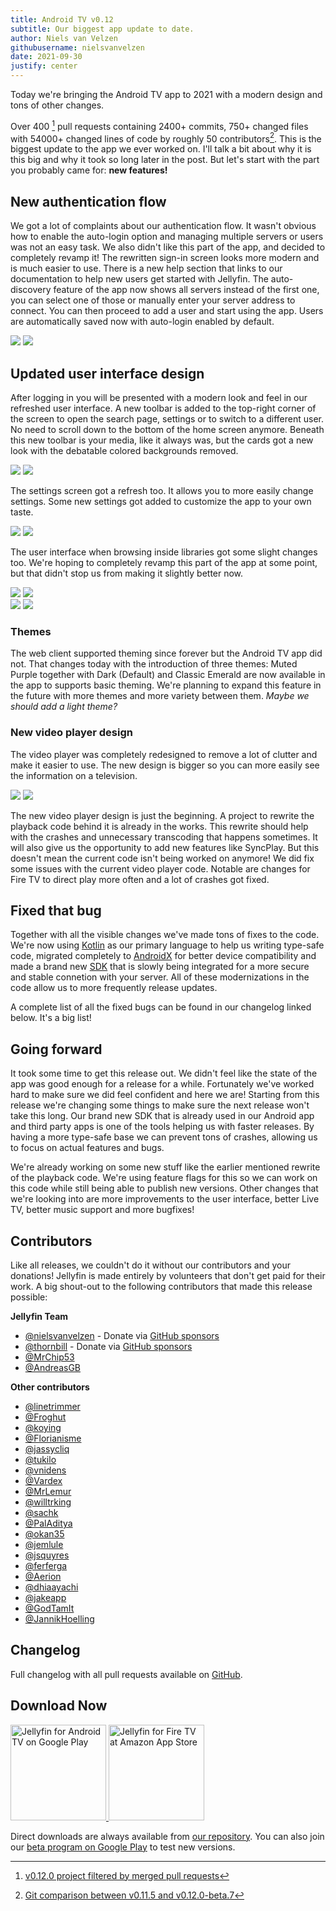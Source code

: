 ```yaml
---
title: Android TV v0.12
subtitle: Our biggest app update to date.
author: Niels van Velzen
githubusername: nielsvanvelzen
date: 2021-09-30
justify: center
---
```


<!-- markdownlint-disable MD033 MD036 -->

Today we're bringing the Android TV app to 2021 with a modern design and tons of other changes.

<!--more-->

Over 400 [^project] pull requests containing 2400+ commits, 750+ changed files with 54000+ changed lines of code by roughly 50 contributors[^git-diff]. This is the biggest update to the app we ever worked on. I'll talk a bit about why it is this big and why it took so long later in the post. But let's start with the part you probably came for: **new features!**

[^project]: [v0.12.0 project filtered by merged pull requests](https://github.com/jellyfin/jellyfin-androidtv/projects/2?card_filter_query=is%3Apr+is%3Amerged)
[^git-diff]: [Git comparison between v0.11.5 and v0.12.0-beta.7](https://github.com/jellyfin/jellyfin-androidtv/compare/v0.11.5...v0.12.0-beta.7)

## New authentication flow

We got a lot of complaints about our authentication flow. It wasn't obvious how to enable the auto-login option and managing multiple servers or users was not an easy task. We also didn't like this part of the app, and decided to completely revamp it! The rewritten sign-in screen looks more modern and is much easier to use. There is a new help section that links to our documentation to help new users get started with Jellyfin. The auto-discovery feature of the app now shows all servers instead of the first one, you can select one of those or manually enter your server address to connect. You can then proceed to add a user and start using the app. Users are automatically saved now with auto-login enabled by default.

<div class="juxtapose">
    <img data-label="0.11" src="/images/posts/androidtv-0-12-0/11-user-select.png" />
    <img data-label="0.12" src="/images/posts/androidtv-0-12-0/12-user-select.png" />
</div>

## Updated user interface design

After logging in you will be presented with a modern look and feel in our refreshed user interface. A new toolbar is added to the top-right corner of the screen to open the search page, settings or to switch to a different user. No need to scroll down to the bottom of the home screen anymore.
Beneath this new toolbar is your media, like it always was, but the cards got a new look with the debatable colored backgrounds removed.

<div class="juxtapose">
    <img data-label="0.11" src="/images/posts/androidtv-0-12-0/11-home.png" />
    <img data-label="0.12" src="/images/posts/androidtv-0-12-0/12-home.png" />
</div>

The settings screen got a refresh too. It allows you to more easily change settings. Some new settings got added to customize the app to your own taste.

<div class="juxtapose">
    <img data-label="0.11" src="/images/posts/androidtv-0-12-0/11-settings.png" />
    <img data-label="0.12" src="/images/posts/androidtv-0-12-0/12-settings.png" />
</div>

The user interface when browsing inside libraries got some slight changes too. We're hoping to completely revamp this part of the app at some point, but that didn't stop us from making it slightly better now.

<div class="juxtapose">
    <img data-label="0.11" src="/images/posts/androidtv-0-12-0/11-browse.png" />
    <img data-label="0.12" src="/images/posts/androidtv-0-12-0/12-browse.png" />
</div>

<div class="juxtapose">
    <img data-label="0.11" src="/images/posts/androidtv-0-12-0/11-details.png" />
    <img data-label="0.12" src="/images/posts/androidtv-0-12-0/12-details.png" />
</div>

### Themes

The web client supported theming since forever but the Android TV app did not. That changes today with the introduction of three themes: Muted Purple together with Dark (Default) and Classic Emerald are now available in the app to supports basic theming. We're planning to expand this feature in the future with more themes and more variety between them. _Maybe we should add a light theme?_

### New video player design

The video player was completely redesigned to remove a lot of clutter and make it easier to use. The new design is bigger so you can more easily see the information on a television.

<div class="juxtapose">
    <img data-label="0.11" src="/images/posts/androidtv-0-12-0/11-player.png" />
    <img data-label="0.12" src="/images/posts/androidtv-0-12-0/12-player.png" />
</div>

The new video player design is just the beginning. A project to rewrite the playback code behind it is already in the works. This rewrite should help with the crashes and unnecessary transcoding that happens sometimes. It will also give us the opportunity to add new features like SyncPlay. But this doesn't mean the current code isn't being worked on anymore! We did fix some issues with the current video player code. Notable are changes for Fire TV to direct play more often and a lot of crashes got fixed.

## Fixed that bug

Together with all the visible changes we've made tons of fixes to the code. We're now using [Kotlin] as our primary language to help us writing type-safe code, migrated completely to [AndroidX] for better device compatibility and made a brand new [SDK] that is slowly being integrated for a more secure and stable connetion with your server. All of these modernizations in the code allow us to more frequently release updates.

A complete list of all the fixed bugs can be found in our changelog linked below. It's a big list!

[kotlin]: https://kotlinlang.org
[androidx]: https://developer.android.com/jetpack/androidx/
[sdk]: https://github.com/jellyfin/jellyfin-sdk-kotlin

## Going forward

It took some time to get this release out. We didn't feel like the state of the app was good enough for a release for a while.
Fortunately we've worked hard to make sure we did feel confident and here we are! Starting from this release we're changing some things
to make sure the next release won't take this long. Our brand new SDK that is already used in our Android app and third party apps is one of the tools helping us with faster releases. By having a more type-safe base we can prevent tons of crashes, allowing us to focus on actual features and bugs.

We're already working on some new stuff like the earlier mentioned rewrite of the playback code. We're using feature flags for this so we can work on this code while still being able to publish new versions. Other changes that we're looking into are more improvements to the user interface, better Live TV, better music support and more bugfixes!

## Contributors

Like all releases, we couldn't do it without our contributors and your donations! Jellyfin is made entirely by volunteers that don't get paid for their work. A big shout-out to the following contributors that made this release possible:

**Jellyfin Team**

- [@nielsvanvelzen](https://github.com/nielsvanvelzen) - Donate via [GitHub sponsors](https://github.com/sponsors/nielsvanvelzen)
- [@thornbill](https://github.com/thornbill) - Donate via [GitHub sponsors](https://github.com/sponsors/thornbill)
- [@MrChip53](https://github.com/MrChip53)
- [@AndreasGB](https://github.com/AndreasGB)

**Other contributors**

- [@linetrimmer](https://github.com/linetrimmer)
- [@Froghut](https://github.com/Froghut)
- [@koying](https://github.com/koying)
- [@Florianisme](https://github.com/Florianisme)
- [@jassycliq](https://github.com/jassycliq)
- [@tukilo](https://github.com/tukilo)
- [@vnidens](https://github.com/vnidens)
- [@Vardex](https://github.com/Vardex)
- [@MrLemur](https://github.com/MrLemur)
- [@willtrking](https://github.com/willtrking)
- [@sachk](https://github.com/sachk)
- [@PalAditya](https://github.com/PalAditya)
- [@okan35](https://github.com/okan35)
- [@jemlule](https://github.com/jemlule)
- [@jsquyres](https://github.com/jsquyres)
- [@ferferga](https://github.com/ferferga)
- [@Aerion](https://github.com/Aerion)
- [@dhiaayachi](https://github.com/dhiaayachi)
- [@jakeapp](https://github.com/jakeapp)
- [@GodTamIt](https://github.com/GodTamIt)
- [@JannikHoelling](https://github.com/JannikHoelling)

## Changelog

Full changelog with all pull requests available on [GitHub](https://github.com/jellyfin/jellyfin-androidtv/releases/tag/v0.12.0).

## Download Now

<a class="NoLinkLook" href="https://play.google.com/store/apps/details?id=org.jellyfin.androidtv">
  <img width="153" alt='Jellyfin for Android TV on Google Play' src="/images/store-icons/google-play.png" />
</a>

<a class="NoLinkLook" href="https://www.amazon.com/gp/product/B07TX7Z725">
  <img width="153" alt="Jellyfin for Fire TV at Amazon App Store" src="/images/store-icons/amazon.png" />
</a>

Direct downloads are always available from [our repository](https://repo.jellyfin.org/releases/client/androidtv/).
You can also join our [beta program on Google Play](https://play.google.com/apps/testing/org.jellyfin.androidtv) to test new versions.
